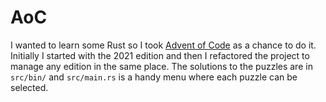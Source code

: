# AoC

I wanted to learn some Rust so I took [Advent of Code](https://adventofcode.com) as a chance to do it.
Initially I started with the 2021 edition and then I refactored the project to manage any edition in the same place.
The solutions to the puzzles are in `src/bin/` and `src/main.rs` is a handy menu where each puzzle can be selected.
